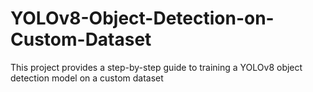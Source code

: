# YOLOv8-Object-Detection-on-Custom-Dataset
This project provides a step-by-step guide to training a YOLOv8 object detection model on a custom dataset 

